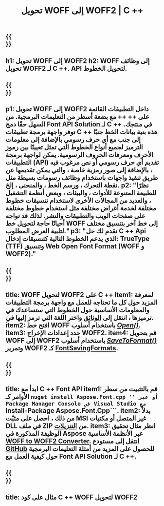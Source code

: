 ﻿---
translation: true
template: /_templates/conversion-child-cpp.md
title: تحويل WOFF إلى WOFF2 | C ++
description: قم بتحويل WOFF إلى خطوط WOFF2 باستخدام واجهة برمجة تطبيقات C ++. تعمل وظيفة التحويل على نظامي التشغيل Windows و Linux وفي أي بيئة تطوير تدعم C ++.
metakeywords: c ++ WOFF إلى WOFF2 , WOFF إلى حلول WOFF2 c ++ , WOFF إلى WOFF2  converter cpp
url: /cpp/conversion/woff-to-woff2/
family: font
platformtag: cpp
feature: conversion
informat: WOFF
outformat: WOFF2
faq: faqchild
otherformats: TTF
---

{{<section banner>}}
---
h1: تحويل WOFF إلى WOFF2
h2: WOFF إلى وظائف تحويل WOFF2 لـ C ++. API لتحويل الخطوط.
---

{{<section overview>}}
---
p1: تحويل WOFF إلى WOFF2 داخل التطبيقات القائمة على ++ ++ مع بضعة أسطر من التعليمات البرمجية. من السهل حقًا دمج Font API Solution لـ С ++ في منتجك. توفر واجهة برمجة تطبيقات C ++ هذه بنية بيانات الخط جنبًا إلى جنب مع أي حرف رسومي بالإضافة إلى معلومات الترميز لجميع أنواع الخطوط التي تمثل تعيينًا بين رموز الأحرف ومعرفات الحروف الرسومية. يمكن لواجهة برمجة التطبيقات (API) تقديم أي حرف رسومي أو نص مرغوب فيه ، بالإضافة إلى صور رمزية خاصة ، والتي يمكن تقديمها عن طريق تنفيذ واجهات باستخدام وظائف رسومات بسيطة مثل نقطة التحرك ، ورسم الخط ، والمنحنى ، إلخ.
p2: "نظرًا للطبيعة المتنوعة للأدوات ، والبيئات ، وبعض أنظمة التشغيل ، والعديد من المجالات الأخرى لاستخدام تنسيقات خطوط مختلفة لخدمة أغراض مختلفة مثل استخدام خطوط مختلفة على صفحات الويب والتطبيقات والنشر. لذلك قد تواجه أحيانًا حاجة لتحويل خط WOFF إلى خط آخر بتنسيق مختلف لتلبية العرض المطلوب."
p3: "نقدم لك حل С ++ Api الذي يدعم الخطوط التالية كتنسيقات إدخال: TrueType (TTF) وتنسيق Web Open Font Format (WOFF و WOFF2)."
---

{{<section feature1>}}
---
title: WOFF لتحويل WOFF2 على C ++
item1: لمعرفة المزيد حول كل ما تحتاجه للعمل مع واجهة برمجة التطبيقات والمعلومات الأساسية حول الخطوط التي ستساعدك في ترميزها ، انتقل إلى [الوثائق](https://docs.aspose.com/font/) واختر اللغة التي ترمز إليها في.
item2: افتح خط WOFF باستخدام أسلوب [*Open()*](https://reference.aspose.com/font/cpp/class/aspose.font.font#ac2387bf04ccb5bac51cf37984d4ebf33).
item3: حدد إعدادات الإخراج WOFF2.
item4: قم بتحويل WOFF إلى WOFF2 باستخدام أسلوب [*SaveToFormat()*](https://reference.aspose.com/font/cpp/class/aspose.font.font#a670ea97404fd72c2e51b0e8c543c8a45) وتمرير WOFF2 كـ [FontSavingFormats](https://reference.aspose.com/font/cpp/namespace/aspose.font#a93d0dcc7c00f5c7027d60e14a5433c74).
---

{{<section feature2>}}
---
title: ابدأ مع C ++ Font API
item1: قم بالتثبيت من سطر الأوامر كـ `` nuget install Aspose.Font.cpp '' أو عبر Package Manager Console في Visual Studio مع `` Install-Package Aspose.Font.Cpp```.
item2: بدلاً من ذلك ، احصل على مثبّت MSI غير المتصل أو مكتبات DLL في ملف ZIP من [التنزيلات](https://releases.aspose.com/font/cpp/).
item3: انظر مثال تحقيق الوظيفة المذكورة في Aspose عبر الأنظمة الأساسية [WOFF to WOFF2 Converter](https://products.aspose.app/font/conversion/woff-to-woff2). انتقل إلى مستودع [GitHub](https://github.com/aspose-font/Aspose.Font-Documentation/tree/master/cpp-examples) للحصول على المزيد من أمثلة التعليمات البرمجية حول كيفية العمل مع Font API Solution لـ C ++.
---

{{<section codeexample>}}
---
title: مثال على كود C ++ WOFF لتحويل WOFF2
---





